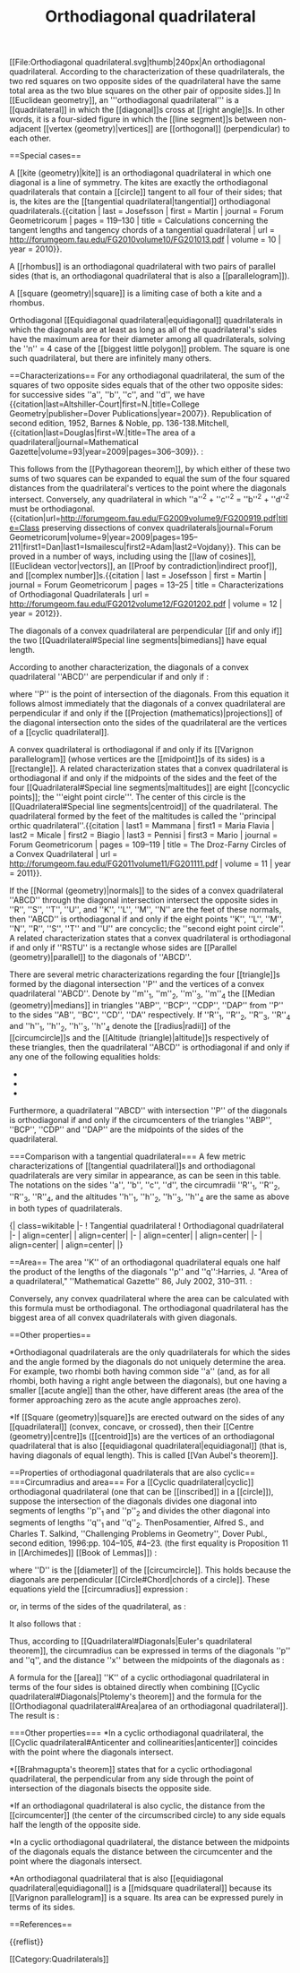﻿---
lastrevid: 641909064
pageid: 30425383
canonicalurl: http://en.wikipedia.org/wiki/Orthodiagonal_quadrilateral
title: Orthodiagonal quadrilateral
editurl: http://en.wikipedia.org/w/index.php?title=Orthodiagonal_quadrilateral&action=edit
length: 12496
contentmodel: wikitext
pagelanguage: en
touched: 2015-02-14T13:05:20Z
ns: 0
fullurl: http://en.wikipedia.org/wiki/Orthodiagonal_quadrilateral
---

[[File:Orthodiagonal quadrilateral.svg|thumb|240px|An orthodiagonal quadrilateral. According to the characterization of these quadrilaterals, the two red squares on two opposite sides of the quadrilateral have the same total area as the two blue squares on the other pair of opposite sides.]]
In [[Euclidean geometry]], an '''orthodiagonal quadrilateral''' is a [[quadrilateral]] in which the [[diagonal]]s cross at [[right angle]]s. In other words, it is a four-sided figure in which the [[line segment]]s between non-adjacent [[vertex (geometry)|vertices]] are [[orthogonal]] (perpendicular) to each other.

==Special cases==

A [[kite (geometry)|kite]] is an orthodiagonal quadrilateral in which one diagonal is a line of symmetry. The kites are exactly the orthodiagonal quadrilaterals that contain a [[circle]] tangent to all four of their sides; that is, the kites are the [[tangential quadrilateral|tangential]] orthodiagonal quadrilaterals.<ref>{{citation
 | last = Josefsson | first = Martin
 | journal = Forum Geometricorum
 | pages = 119–130
 | title = Calculations concerning the tangent lengths and tangency chords of a tangential quadrilateral
 | url = http://forumgeom.fau.edu/FG2010volume10/FG201013.pdf
 | volume = 10
 | year = 2010}}.</ref>

A [[rhombus]] is an orthodiagonal quadrilateral with two pairs of parallel sides (that is, an orthodiagonal quadrilateral that is also a [[parallelogram]]).

A [[square (geometry)|square]] is a limiting case of both a kite and a rhombus.

Orthodiagonal [[Equidiagonal quadrilateral|equidiagonal]] quadrilaterals in which the diagonals are at least as long as all of the quadrilateral's sides have the maximum area for their diameter among all quadrilaterals, solving the ''n''&nbsp;=&nbsp;4 case of the [[biggest little polygon]] problem. The square is one such quadrilateral, but there are infinitely many others.

==Characterizations==
For any orthodiagonal quadrilateral, the sum of the squares of two opposite sides equals that of the other two opposite sides: for successive sides ''a'', ''b'', ''c'', and ''d'', we have <ref name=Altshiller-Court>{{citation|last=Altshiller-Court|first=N.|title=College Geometry|publisher=Dover Publications|year=2007}}. Republication of second edition, 1952, Barnes & Noble, pp. 136-138.</ref><ref name=Mitchell>Mitchell, {{citation|last=Douglas|first=W.|title=The area of a quadrilateral|journal=Mathematical Gazette|volume=93|year=2009|pages=306–309}}.</ref>
:<math>\displaystyle a^2+c^2=b^2+d^2. </math>

This follows from the [[Pythagorean theorem]], by which either of these two sums of two squares can be expanded to equal the sum of the four squared distances from the quadrilateral's vertices to the point where the diagonals intersect. Conversely, any quadrilateral in which ''a''<sup>2</sup> + ''c''<sup>2</sup> = ''b''<sup>2</sup> + ''d''<sup>2</sup> must be orthodiagonal.<ref>{{citation|url=http://forumgeom.fau.edu/FG2009volume9/FG200919.pdf|title=Class preserving dissections of convex quadrilaterals|journal=Forum Geometricorum|volume=9|year=2009|pages=195–211|first1=Dan|last1=Ismailescu|first2=Adam|last2=Vojdany}}.</ref> This can be proved in a number of ways, including using the [[law of cosines]], [[Euclidean vector|vectors]], an [[Proof by contradiction|indirect proof]], and [[complex number]]s.<ref name=Josefsson2>{{citation
 | last = Josefsson | first = Martin
 | journal = Forum Geometricorum
 | pages = 13–25
 | title = Characterizations of Orthodiagonal Quadrilaterals
 | url = http://forumgeom.fau.edu/FG2012volume12/FG201202.pdf
 | volume = 12
 | year = 2012}}.</ref>

The diagonals of a convex quadrilateral are perpendicular [[if and only if]] the two [[Quadrilateral#Special line segments|bimedians]] have equal length.<ref name=Josefsson2/>

According to another characterization, the diagonals of a convex quadrilateral ''ABCD'' are perpendicular if and only if
:<math>\angle PAB + \angle PBA + \angle PCD + \angle PDC = \pi</math>

where ''P'' is the point of intersection of the diagonals. From this equation it follows almost immediately that the diagonals of a convex quadrilateral are perpendicular if and only if the [[Projection (mathematics)|projections]] of the diagonal intersection onto the sides of the quadrilateral are the vertices of a [[cyclic quadrilateral]].<ref name=Josefsson2/>

A convex quadrilateral is orthodiagonal if and only if its [[Varignon parallelogram]] (whose vertices are the [[midpoint]]s of its sides) is a [[rectangle]].<ref name=Josefsson2/> A related characterization states that a convex quadrilateral is orthodiagonal if and only if the midpoints of the sides and the feet of the four [[Quadrilateral#Special line segments|maltitudes]] are eight [[concyclic points]]; the '''eight point circle'''. The center of this circle is the [[Quadrilateral#Special line segments|centroid]] of the quadrilateral. The quadrilateral formed by the feet of the maltitudes is called the ''principal orthic quadrilateral''.<ref>{{citation
 | last1 = Mammana | first1 = Maria Flavia | last2 = Micale | first2 = Biagio | last3 = Pennisi | first3 = Mario
 | journal = Forum Geometricorum
 | pages = 109–119
 | title = The Droz-Farny Circles of a Convex Quadrilateral
 | url = http://forumgeom.fau.edu/FG2011volume11/FG201111.pdf
 | volume = 11
 | year = 2011}}.</ref>

If the [[Normal (geometry)|normals]] to the sides of a convex quadrilateral ''ABCD'' through the diagonal intersection intersect the opposite sides in ''R'', ''S'', ''T'', ''U'', and ''K'', ''L'', ''M'', ''N'' are the feet of these normals, then ''ABCD'' is orthodiagonal if and only if the eight points ''K'', ''L'', ''M'', ''N'', ''R'', ''S'', ''T'' and ''U'' are concyclic; the ''second eight point circle''. A related characterization states that a convex quadrilateral is orthodiagonal if and only if ''RSTU'' is a rectangle whose sides are [[Parallel (geometry)|parallel]] to the diagonals of ''ABCD''.<ref name=Josefsson2/>

There are several metric characterizations regarding the four [[triangle]]s formed by the diagonal intersection ''P'' and the vertices of a convex quadrilateral ''ABCD''. Denote by ''m''<sub>1</sub>, ''m''<sub>2</sub>, ''m''<sub>3</sub>, ''m''<sub>4</sub> the [[Median (geometry)|medians]] in triangles ''ABP'', ''BCP'', ''CDP'', ''DAP'' from ''P'' to the sides ''AB'', ''BC'', ''CD'', ''DA'' respectively. If ''R''<sub>1</sub>, ''R''<sub>2</sub>, ''R''<sub>3</sub>, ''R''<sub>4</sub> and ''h''<sub>1</sub>, ''h''<sub>2</sub>, ''h''<sub>3</sub>, ''h''<sub>4</sub> denote the [[radius|radii]] of the [[circumcircle]]s and the [[Altitude (triangle)|altitude]]s respectively of these triangles, then the quadrilateral ''ABCD'' is orthodiagonal if and only if any one of the following equalities holds:<ref name=Josefsson2/>
* <math>m_1^2+m_3^2=m_2^2+m_4^2</math>
* <math>R_1^2+R_3^2=R_2^2+R_4^2</math>
* <math>\frac{1}{h_1^2}+\frac{1}{h_3^2}=\frac{1}{h_2^2}+\frac{1}{h_4^2}</math>

Furthermore, a quadrilateral ''ABCD''  with intersection ''P'' of the diagonals is orthodiagonal if and only if the circumcenters of the triangles ''ABP'', ''BCP'', ''CDP'' and ''DAP'' are the midpoints of the sides of the quadrilateral.<ref name=Josefsson2/> 

===Comparison with a tangential quadrilateral===
A few metric characterizations of [[tangential quadrilateral]]s and orthodiagonal quadrilaterals are very similar in appearance, as can be seen in this table.<ref name=Josefsson2/> The notations on the sides ''a'', ''b'', ''c'', ''d'', the circumradii ''R''<sub>1</sub>, ''R''<sub>2</sub>, ''R''<sub>3</sub>, ''R''<sub>4</sub>, and the altitudes ''h''<sub>1</sub>, ''h''<sub>2</sub>, ''h''<sub>3</sub>, ''h''<sub>4</sub> are the same as above in both types of quadrilaterals.

{| class=wikitable
|-
! Tangential quadrilateral
! Orthodiagonal quadrilateral
|-
| align=center|<math>a+c=b+d</math>
| align=center|<math>a^2+c^2=b^2+d^2</math>
|-
| align=center|<math>R_1+R_3=R_2+R_4</math>
| align=center|<math>R_1^2+R_3^2=R_2^2+R_4^2</math>
|-
| align=center|<math>\frac{1}{h_1}+\frac{1}{h_3}=\frac{1}{h_2}+\frac{1}{h_4}</math>
| align=center|<math>\frac{1}{h_1^2}+\frac{1}{h_3^2}=\frac{1}{h_2^2}+\frac{1}{h_4^2}</math>
|}

==Area==
The area ''K'' of an orthodiagonal quadrilateral equals one half the product of the lengths of the diagonals ''p'' and ''q'':<ref>Harries, J. "Area of a quadrilateral," ''Mathematical Gazette'' 86, July 2002, 310–311.</ref>
:<math>K=\frac{p\cdot q}{2}.</math>

Conversely, any convex quadrilateral where the area can be calculated with this formula must be orthodiagonal.<ref name=Josefsson2/> The orthodiagonal quadrilateral has the biggest area of all convex quadrilaterals with given diagonals.

==Other properties==

*Orthodiagonal quadrilaterals are the only quadrilaterals for which the sides and the angle formed by the diagonals do not uniquely determine the area.<ref name=Mitchell/>  For example, two rhombi both having common side ''a'' (and, as for all rhombi, both having a right angle between the diagonals), but one having a smaller [[acute angle]] than the other, have different areas (the area of the former approaching zero as the acute angle approaches zero).

*If [[Square (geometry)|square]]s are erected outward on the sides of any [[quadrilateral]] (convex, concave, or crossed), then their [[Centre (geometry)|centre]]s ([[centroid]]s) are the vertices of an orthodiagonal quadrilateral that is also [[equidiagonal quadrilateral|equidiagonal]] (that is, having diagonals of equal length). This is called [[Van Aubel's theorem]].

==Properties of orthodiagonal quadrilaterals that are also cyclic==
===Circumradius and area===
For a [[Cyclic quadrilateral|cyclic]] orthodiagonal quadrilateral (one that can be [[inscribed]] in a [[circle]]), suppose the intersection of the diagonals divides one diagonal into segments of lengths ''p''<sub>1</sub> and ''p''<sub>2</sub> and divides the other diagonal into segments of lengths ''q''<sub>1</sub> and ''q''<sub>2</sub>. Then<ref>Posamentier, Alfred S., and Charles T. Salkind, ''Challenging Problems in Geometry'', Dover Publ., second edition, 1996:pp. 104–105, #4–23.</ref> (the first equality is Proposition 11 in [[Archimedes]] [[Book of Lemmas]])
:<math> D^2=p_1^2+p_2^2+q_1^2+q_2^2=a^2+c^2=b^2+d^2 </math>

where ''D'' is the [[diameter]] of the [[circumcircle]].  This holds because the diagonals are perpendicular [[Circle#Chord|chords of a circle]]. These equations yield the [[circumradius]] expression
:<math> R=\tfrac{1}{2}\sqrt{p_1^2+p_2^2+q_1^2+q_2^2} </math>

or, in terms of the sides of the quadrilateral, as
:<math> R=\tfrac{1}{2}\sqrt{a^2+c^2}=\tfrac{1}{2}\sqrt{b^2+d^2}. </math>

It also follows that
:<math> a^2+b^2+c^2+d^2=8R^2. </math>

Thus, according to [[Quadrilateral#Diagonals|Euler's quadrilateral theorem]], the circumradius can be expressed in terms of the diagonals ''p'' and ''q'', and the distance ''x'' between the midpoints of the diagonals as
:<math> R=\sqrt{\frac{p^2+q^2+4x^2}{8}}. </math>

A formula for the [[area]] ''K'' of a cyclic orthodiagonal quadrilateral in terms of the four sides is obtained directly when combining [[Cyclic quadrilateral#Diagonals|Ptolemy's theorem]] and the formula for the [[Orthodiagonal quadrilateral#Area|area of an orthodiagonal quadrilateral]]. The result is
:<math> K=\tfrac{1}{2}(ac+bd). </math>

===Other properties===
*In a cyclic orthodiagonal quadrilateral, the [[Cyclic quadrilateral#Anticenter and collinearities|anticenter]] coincides with the point where the diagonals intersect.<ref name=Altshiller-Court/>

*[[Brahmagupta's theorem]] states that for a cyclic orthodiagonal quadrilateral, the perpendicular from any side through the point of intersection of the diagonals bisects the opposite side.<ref name=Altshiller-Court/>

*If an orthodiagonal quadrilateral is also cyclic, the distance from the [[circumcenter]] (the center of the circumscribed circle) to any side equals half the length of the opposite side.<ref name=Altshiller-Court/>

*In a cyclic orthodiagonal quadrilateral, the distance between the midpoints of the diagonals equals the distance between the circumcenter and the point where the diagonals intersect.<ref name=Altshiller-Court/>

*An orthodiagonal quadrilateral that is also [[equidiagonal quadrilateral|equidiagonal]] is a [[midsquare quadrilateral]] because its [[Varignon parallelogram]] is a square. Its area can be expressed purely in terms of its sides.

==References==

{{reflist}}

[[Category:Quadrilaterals]]